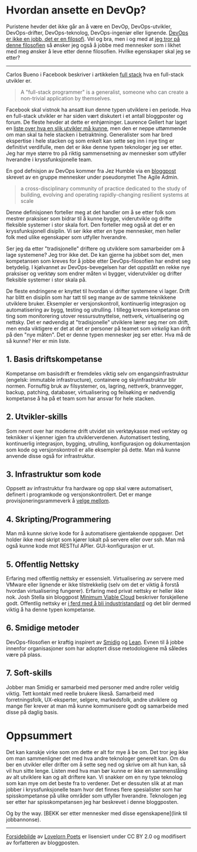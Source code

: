 # Hvordan ansette en DevOp?

Puristene hevder det ikke går an å være en DevOp, DevOps-utvikler, DevOps-drifter, DevOps-teknolog, DevOps-ingeniør eller lignende. [DevOps er ikke en jobb, det er en filosofi](http://www.midvision.com/resources-blog/bid/336536/There-s-no-such-thing-as-a-DevOps-Engineer). Vel og bra, men i og med at [jeg tror på denne filosofien](http://open.bekk.no/usrbizdevops) så ønsker jeg også å jobbe med mennesker som i likhet med meg ønsker å leve etter denne filosofien. Hvilke egenskaper skal jeg se etter?

---

Carlos Bueno i Facebook beskriver i artikkelen [full stack](https://www.facebook.com/note.php?note_id=461505383919) hva en full-stack utvikler er.

> A "full-stack programmer" is a generalist, someone who can create a non-trivial application by themselves.

Facebook skal vistnok ha ansatt *kun* denne typen utviklere i en periode. Hva en full-stack utvikler er har siden vært diskutert i et antall bloggposter og forum. De fleste hevder at dette er enhjørninger. Laurence Gellert har laget en [liste over hva en slik utvikler må kunne](http://www.laurencegellert.com/2012/08/what-is-a-full-stack-developer/), men den er neppe uttømmende om man skal ta hele stacken i betraktning. Generalister som har bred ekspertise i hele stacken og som enkelt kan sette seg inn i nye ting er definitivt verdifulle, men det er ikke denne typen teknologer jeg ser etter. Jeg har mye større tro på riktig sammensetning av mennesker som utfyller hverandre i kryssfunksjonelle team.

En god defnisjon av DevOps kommer fra Jez Humble via en [bloggpost](http://theagileadmin.com/what-is-devops/) skrevet av en gruppe mennesker under pseudonymet The Agile Admin.

> a cross-disciplinary community of practice dedicated to the study of building, evolving and operating rapidly-changing resilient systems at scale

Denne definisjonen forteller meg at det handler om å se etter folk som mestrer praksiser som bidrar til å kunne bygge, viderutvikle og drifte fleksible systemer i stor skala fort. Den forteller meg også at det er en kryssfunksjonell disiplin. Vi ser ikke etter *en* type mennesker, men heller folk med ulike egenskaper som utfyller hverandre.

Ser jeg da etter "tradisjonelle" driftere og utviklere som samarbeider om å lage systemene? Jeg tror ikke det. De kan gjerne ha jobbet som det, men kompetansen som kreves for å jobbe etter DevOps-filosofien har endret seg betydelig. I kjølvannet av DevOps-bevegelsen har det oppstått en rekke nye praksiser og verktøy som endrer måten vi bygger, viderutvikler og drifter fleksible systemer i stor skala på.

De fleste endringene er knyttet til hvordan vi drifter systemene vi lager. Drift har blitt en disiplin som har tatt til seg mange av de samme teknikkene utviklere bruker. Eksempler er versjonskontroll, kontinuerlig integrasjon og automatisering av bygg, testing og utrulling. I tillegg kreves kompetanse om ting som monitorering utover ressursutnyttelse, nettverk, virtualisering og nettsky. Det er nødvendig at "tradisjonelle" utviklere lærer seg mer om drift, men enda viktigere er det at det er personer på teamet som *virkelig* kan drift på den "nye måten". Det er denne typen mennesker jeg ser etter. Hva må de så kunne? Her er min liste.

## 1. Basis driftskompetanse
Kompetanse om basisdrift er fremdeles viktig selv om engangsinfrastruktur (engelsk: immutable infrastructure), containere og skyinfrastruktur blir normen. Fornuftig bruk av filsystemer, os, lagring, nettverk, brannvegger, backup, patching, databaser, virtualisering og feilsøking er nødvendig kompetanse å ha på et team som har ansvar for hele stacken.

## 2. Utvikler-skills
Som nevnt over har moderne drift utvidet sin verktøykasse med verktøy og teknikker vi kjenner igjen fra utviklerverdenen. Automatisert testing, kontinuerlig integrasjon, bygging, utrulling, konfigurasjon og dokumentasjon som kode og versjonskontroll er alle eksempler på dette. Man må kunne anvende disse også for infrastruktur.

## 3. Infrastruktur som kode
Oppsett av infrastruktur fra hardware og opp skal være automatisert, definert i programkode og versjonskontrollert. Det er mange provisjoneringsrammeverk å [velge mellom](https://open.bekk.no/choosing-a-provisioning-framework).

## 4. Skripting/Programmering 
Man må kunne skrive kode for å automatisere gjentakende oppgaver. Det holder ikke med skript som kjører lokalt på servere eller over ssh. Man må også kunne kode mot RESTful APIer. GUI-konfigurasjon er ut.

## 5. Offentlig Nettsky
Erfaring med offentlig nettsky er essensielt. Virtualisering av servere med VMware eller lignende er ikke tilstrekkelig (selv om det er viktig å forstå hvordan virtualisering fungerer). Erfaring med privat nettsky er heller ikke nok. Josh Stella sin bloggpost [Minimum Viable Cloud](https://blog.fugue.co/2014-08-11-minimum_viable_cloud.html) beskriver forskjellene godt. Offentlig nettsky er [i ferd med å bli industristandard](http://open.bekk.no/hvem-kan-konkurrere-med-amazon-web-services) og det blir dermed viktig å ha denne typen kompetanse.

## 6. Smidige metoder
DevOps-filosofien er kraftig inspirert av [Smidig](http://www.agilemanifesto.org/iso/no/) og [Lean](https://en.wikipedia.org/wiki/Lean_IT). Evnen til å jobbe innenfor organisasjoner som har adoptert disse metodologiene må således være på plass.

## 7. Soft-skills
Jobber man Smidig er samarbeid med personer med andre roller veldig viktig. Tett kontakt med reelle brukere likeså. Samarbeid med forretningsfolk, UX-eksperter, selgere, markedsfolk, andre utviklere og mange fler krever at man må kunne kommunisere godt og samarbeide med disse på daglig basis.

# Oppsummert
Det kan kanskje virke som om dette er alt for mye å be om. Det tror jeg ikke om man sammenligner det med hva andre teknologer generelt kan. Om du ber en utvikler eller drifter om å sette seg ned og skrive om alt hun kan, så vil hun sitte lenge. Listen med hva man bør kunne er ikke en sammenslåing av alt utviklere kan og alt driftere kan. Vi snakker om en ny type teknolog som kan mye om det beste fra to verdener. Det er dessuten slik at at man jobber i kryssfunksjonelle team hvor det finnes flere spesialister som har spisskompetanse på ulike områder som utfyller hverandre. Teknologen jeg ser etter har spisskompetansen jeg har beskrevet i denne bloggposten.


Og by the way. [BEKK ser etter mennesker med disse egenskapene](link til jobbannonse).

---
[Forsidebilde](https://www.flickr.com/photos/lovelornpoets/6034634225) av [Lovelorn Poets](http://www.lovelornpoets.com/) er lisensiert under CC BY 2.0 og modifisert av forfatteren av bloggposten.
